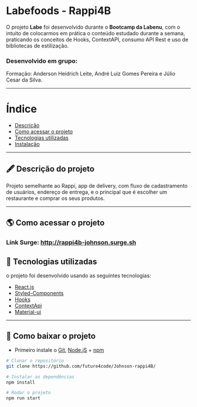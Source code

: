
# Labefoods - Rappi4B

O projeto **Labe** foi desenvolvido durante o **Bootcamp da Labenu**, com o intuito de colocarmos em prática o conteúdo estudado durante a semana, praticando os conceitos de Hooks, ContextAPI, consumo API Rest e uso de bibliotecas de estilização.

### Desenvolvido em grupo:
  Formação: Anderson Heidrich Leite, André Luiz Gomes Pereira e Júlio Cesar da Silva.

---

# Índice

- [Descrição](#-descrição-do-projeto)
- [Como acessar o projeto](#-como-acessar-o-projeto)
- [Tecnologias utilizadas](#-tecnologias-utilizadas)
- [Instalação](#-como-baixar-o-projeto)

---

## 🖋 Descrição do projeto

Projeto semelhante ao Rappi, app de delivery, com fluxo de cadastramento de usuários, endereço de entrega, e o principal que é escolher um restaurante e comprar os seus produtos.

---

## 🌎 Como acessar o projeto
### Link Surge: http://rappi4b-johnson.surge.sh



## 🚀 Tecnologias utilizadas

o projeto foi desenvolvido usando as seguintes tecnologias:

- [React.js](https://pt-br.reactjs.org/docs/getting-started.html)
- [Styled-Components](https://styled-components.com/docs)
- [Hooks](https://pt-br.reactjs.org/docs/hooks-intro.html)
- [ContextApi](https://pt-br.reactjs.org/docs/hooks-reference.html#usecontext)
- [Material-ui](https://mui.com/)
---

## 💾 Como baixar o projeto

- Primeiro instale o [Git](https://git-scm.com/), [Node.jS](https://nodejs.org/pt-br/download/) + [npm](https://www.npmjs.com/get-npm)
```bash
# Clonar o repositório
git clone https://github.com/future4code/Johnson-rappi4B/

# Instalar as dependências
npm install

# Rodar o projeto
npm run start
```
